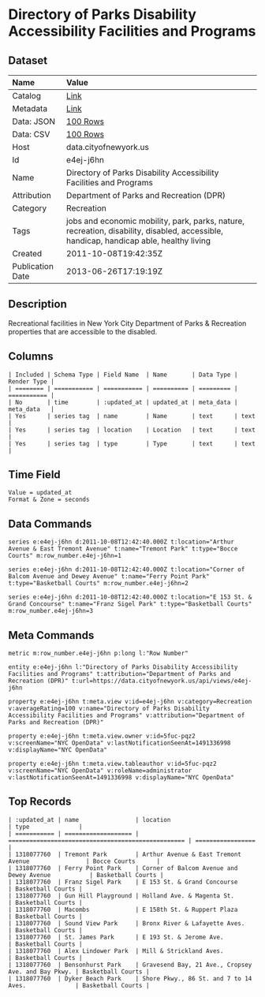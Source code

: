 # Directory of Parks Disability Accessibility Facilities and Programs

## Dataset

| Name | Value |
| :--- | :---- |
| Catalog | [Link](https://catalog.data.gov/dataset/directory-of-parks-disability-accessibility-facilities-and-programs-db816) |
| Metadata | [Link](https://data.cityofnewyork.us/api/views/e4ej-j6hn) |
| Data: JSON | [100 Rows](https://data.cityofnewyork.us/api/views/e4ej-j6hn/rows.json?max_rows=100) |
| Data: CSV | [100 Rows](https://data.cityofnewyork.us/api/views/e4ej-j6hn/rows.csv?max_rows=100) |
| Host | data.cityofnewyork.us |
| Id | e4ej-j6hn |
| Name | Directory of Parks Disability Accessibility Facilities and Programs |
| Attribution | Department of Parks and Recreation (DPR) |
| Category | Recreation |
| Tags | jobs and economic mobility, park, parks, nature, recreation, disability, disabled, accessible, handicap, handicap able, healthy living |
| Created | 2011-10-08T19:42:35Z |
| Publication Date | 2013-06-26T17:19:19Z |

## Description

Recreational facilities in New York City Department of Parks & Recreation properties that are accessible to the disabled.

## Columns

```ls
| Included | Schema Type | Field Name  | Name       | Data Type | Render Type |
| ======== | =========== | =========== | ========== | ========= | =========== |
| No       | time        | :updated_at | updated_at | meta_data | meta_data   |
| Yes      | series tag  | name        | Name       | text      | text        |
| Yes      | series tag  | location    | Location   | text      | text        |
| Yes      | series tag  | type        | Type       | text      | text        |
```

## Time Field

```ls
Value = updated_at
Format & Zone = seconds
```

## Data Commands

```ls
series e:e4ej-j6hn d:2011-10-08T12:42:40.000Z t:location="Arthur Avenue & East Tremont Avenue" t:name="Tremont Park" t:type="Bocce Courts" m:row_number.e4ej-j6hn=1

series e:e4ej-j6hn d:2011-10-08T12:42:40.000Z t:location="Corner of Balcom Avenue and Dewey Avenue" t:name="Ferry Point Park" t:type="Basketball Courts" m:row_number.e4ej-j6hn=2

series e:e4ej-j6hn d:2011-10-08T12:42:40.000Z t:location="E 153 St. & Grand Concourse" t:name="Franz Sigel Park" t:type="Basketball Courts" m:row_number.e4ej-j6hn=3
```

## Meta Commands

```ls
metric m:row_number.e4ej-j6hn p:long l:"Row Number"

entity e:e4ej-j6hn l:"Directory of Parks Disability Accessibility Facilities and Programs" t:attribution="Department of Parks and Recreation (DPR)" t:url=https://data.cityofnewyork.us/api/views/e4ej-j6hn

property e:e4ej-j6hn t:meta.view v:id=e4ej-j6hn v:category=Recreation v:averageRating=100 v:name="Directory of Parks Disability Accessibility Facilities and Programs" v:attribution="Department of Parks and Recreation (DPR)"

property e:e4ej-j6hn t:meta.view.owner v:id=5fuc-pqz2 v:screenName="NYC OpenData" v:lastNotificationSeenAt=1491336998 v:displayName="NYC OpenData"

property e:e4ej-j6hn t:meta.view.tableauthor v:id=5fuc-pqz2 v:screenName="NYC OpenData" v:roleName=administrator v:lastNotificationSeenAt=1491336998 v:displayName="NYC OpenData"
```

## Top Records

```ls
| :updated_at | name                | location                                           | type              | 
| =========== | =================== | ================================================== | ================= | 
| 1318077760  | Tremont Park        | Arthur Avenue & East Tremont Avenue                | Bocce Courts      | 
| 1318077760  | Ferry Point Park    | Corner of Balcom Avenue and Dewey Avenue           | Basketball Courts | 
| 1318077760  | Franz Sigel Park    | E 153 St. & Grand Concourse                        | Basketball Courts | 
| 1318077760  | Gun Hill Playground | Holland Ave. & Magenta St.                         | Basketball Courts | 
| 1318077760  | Macombs             | E 158th St. & Ruppert Plaza                        | Basketball Courts | 
| 1318077760  | Sound View Park     | Bronx River & Lafayette Aves.                      | Basketball Courts | 
| 1318077760  | St. James Park      | E 193 St. & Jerome Ave.                            | Basketball Courts | 
| 1318077760  | Alex Lindower Park  | Mill & Strickland Aves.                            | Basketball Courts | 
| 1318077760  | Bensonhurst Park    | Gravesend Bay, 21 Ave., Cropsey Ave. and Bay Pkwy. | Basketball Courts | 
| 1318077760  | Dyker Beach Park    | Shore Pkwy., 86 St. and 7 to 14 Aves.              | Basketball Courts | 
```